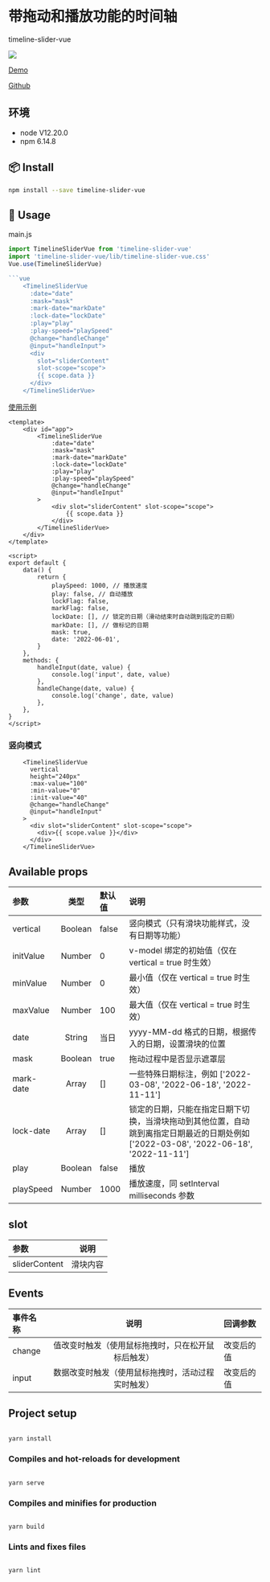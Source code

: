 # 带拖动和播放功能的时间轴

timeline-slider-vue

![](https://p.ipic.vip/6zzfj0.jpg)

[Demo](https://liuzhenghe30265.github.io/timeline-slider-vue/)

[Github](https://github.com/liuzhenghe30265/timeline-slider-vue.git)

## 环境

-   node V12.20.0
-   npm 6.14.8

## 📦 Install

```bash
npm install --save timeline-slider-vue
```

## 🔧 Usage

main.js

```js
import TimelineSliderVue from 'timeline-slider-vue'
import 'timeline-slider-vue/lib/timeline-slider-vue.css'
Vue.use(TimelineSliderVue)

```vue
    <TimelineSliderVue
      :date="date"
      :mask="mask"
      :mark-date="markDate"
      :lock-date="lockDate"
      :play="play"
      :play-speed="playSpeed"
      @change="handleChange"
      @input="handleInput">
      <div
        slot="sliderContent"
        slot-scope="scope">
        {{ scope.data }}
      </div>
    </TimelineSliderVue>
```

[使用示例](https://github.com/liuzhenghe30265/timeline-slider-vue/blob/main/examples/App.vue)

```vue
<template>
	<div id="app">
		<TimelineSliderVue
			:date="date"
			:mask="mask"
			:mark-date="markDate"
			:lock-date="lockDate"
			:play="play"
			:play-speed="playSpeed"
			@change="handleChange"
			@input="handleInput"
		>
			<div slot="sliderContent" slot-scope="scope">
				{{ scope.data }}
			</div>
		</TimelineSliderVue>
	</div>
</template>

<script>
export default {
	data() {
		return {
			playSpeed: 1000, // 播放速度
			play: false, // 自动播放
			lockFlag: false,
			markFlag: false,
			lockDate: [], // 锁定的日期（滑动结束时自动跳到指定的日期）
			markDate: [], // 做标记的日期
			mask: true,
			date: '2022-06-01',
		}
	},
	methods: {
		handleInput(date, value) {
			console.log('input', date, value)
		},
		handleChange(date, value) {
			console.log('change', date, value)
		},
	},
}
</script>
```

### 竖向模式

```vue
    <TimelineSliderVue
      vertical
      height="240px"
      :max-value="100"
      :min-value="0"
      :init-value="40"
      @change="handleChange"
      @input="handleInput"
    >
      <div slot="sliderContent" slot-scope="scope">
        <div>{{ scope.value }}</div>
      </div>
    </TimelineSliderVue>
```

## Available props

| **参数**  | **类型** | **默认值** | **说明**                                                                                                                              |
| :-------- | :------: | :--------- | :------------------------------------------------------------------------------------------------------------------------------------ |
| vertical  | Boolean  | false      | 竖向模式（只有滑块功能样式，没有日期等功能）                                                                                          |
| initValue |  Number  | 0          | v-model 绑定的初始值（仅在 vertical = true 时生效）                                                                                   |
| minValue  |  Number  | 0          | 最小值（仅在 vertical = true 时生效）                                                                                                 |
| maxValue  |  Number  | 100        | 最大值（仅在 vertical = true 时生效）                                                                                                 |
| date      |  String  | 当日       | yyyy-MM-dd 格式的日期，根据传入的日期，设置滑块的位置                                                                                 |
| mask      | Boolean  | true       | 拖动过程中是否显示遮罩层                                                                                                              |
| mark-date |  Array   | []         | 一些特殊日期标注，例如 ['2022-03-08', '2022-06-18', '2022-11-11']                                                                     |
| lock-date |  Array   | []         | 锁定的日期，只能在指定日期下切换，当滑块拖动到其他位置，自动跳到离指定日期最近的日期处例如 ['2022-03-08', '2022-06-18', '2022-11-11'] |
| play      | Boolean  | false      | 播放                                                                                                                                  |
| playSpeed |  Number  | 1000       | 播放速度，同 setInterval milliseconds 参数                                                                                            |

## slot

| **参数**      | **说明** |
| :------------ | :------: |
| sliderContent | 滑块内容 |

## Events

| **事件名称** |                      **说明**                      | **回调参数** |
| :----------- | :------------------------------------------------: | :----------- |
| change       | 值改变时触发（使用鼠标拖拽时，只在松开鼠标后触发） | 改变后的值   |
| input        | 数据改变时触发（使用鼠标拖拽时，活动过程实时触发） | 改变后的值   |

## Project setup

```

yarn install

```

### Compiles and hot-reloads for development

```

yarn serve

```

### Compiles and minifies for production

```

yarn build

```

### Lints and fixes files

```

yarn lint

```
